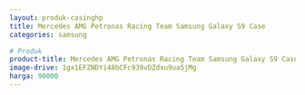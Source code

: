 ```yaml
---
layout: produk-casinghp
title: Mercedes AMG Petronas Racing Team Samsung Galaxy S9 Case
categories: samsung

# Produk
product-title: Mercedes AMG Petronas Racing Team Samsung Galaxy S9 Case
image-drive: 1gx1EFZNDYi48bCFc939vDZdxu9ua5jMg
harga: 90000
---
```

